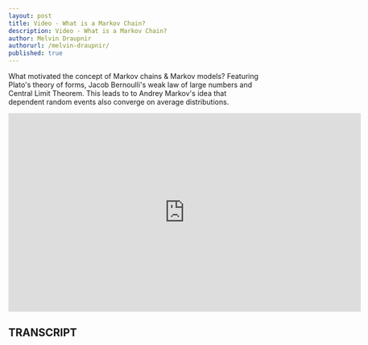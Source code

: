 ```yaml
---
layout: post
title: Video - What is a Markov Chain?
description: Video - What is a Markov Chain?
author: Melvin Draupnir
authorurl: /melvin-draupnir/
published: true
---
```


<p>What motivated the concept of Markov chains & Markov models? Featuring Plato's theory of forms, Jacob Bernoulli's weak law of large numbers and Central Limit Theorem. This leads to to Andrey Markov's idea that dependent random events also converge on average distributions.</p>

<center><iframe width="700" height="394" src="https://www.youtube.com/embed/o-jdJxXL_W4?list=PLbg3ZX2pWlgKDVFNwn9B63UhYJVIerzHL" frameborder="0" allowfullscreen></iframe></center>

<h2>TRANSCRIPT</h2>
